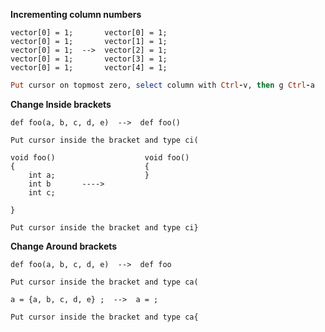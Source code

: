 **Incrementing column numbers**

```
vector[0] = 1;       vector[0] = 1;
vector[0] = 1;       vector[1] = 1;
vector[0] = 1;  -->  vector[2] = 1;
vector[0] = 1;       vector[3] = 1;
vector[0] = 1;       vector[4] = 1;
```

```ruby
Put cursor on topmost zero, select column with Ctrl-v, then g Ctrl-a 
```


**Change Inside brackets**

```
def foo(a, b, c, d, e)  -->  def foo()
```

```
Put cursor inside the bracket and type ci(
```

```
void foo()                    void foo()
{                             {
    int a;                    }
    int b       ---->          
    int c;                     
                          
}    
```

```
Put cursor inside the bracket and type ci}
```

**Change Around brackets**
```
def foo(a, b, c, d, e)  -->  def foo
```
```
Put cursor inside the bracket and type ca(
```
```
a = {a, b, c, d, e} ;  -->  a = ;
```
```
Put cursor inside the bracket and type ca{
```





